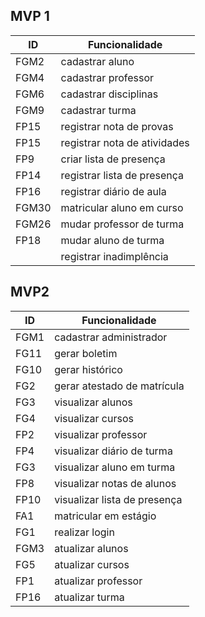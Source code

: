 ## MVP 1

|  ID   |       Funcionalidade           |  
|-------|--------------------------------|
| FGM2  |   cadastrar aluno              |  
| FGM4  |   cadastrar professor          | 
| FGM6  |   cadastrar disciplinas        |
| FGM9  |   cadastrar turma              |
| FP15  |   registrar nota de provas     | 
| FP15  |   registrar nota de atividades |
| FP9   |   criar lista de presença      |
| FP14  |   registrar lista de presença  |
| FP16  |   registrar diário de aula     |
| FGM30 |   matricular aluno em curso    |
| FGM26 |   mudar professor de turma     |
| FP18  |   mudar aluno de turma         |
|       |   registrar inadimplência      |

## MVP2

|  ID   |       Funcionalidade           |  
|-------|--------------------------------|
| FGM1  |   cadastrar administrador      |
| FG11  |   gerar boletim                |
| FG10  |   gerar histórico              |
| FG2   |   gerar atestado de matrícula  |
| FG3   |   visualizar alunos            |
| FG4   |   visualizar cursos            |
| FP2   |   visualizar professor         |
| FP4   |   visualizar diário de turma   |
| FG3   |   visualizar aluno em turma    |
| FP8   |   visualizar notas de alunos   |
| FP10  |   visualizar lista de presença |
| FA1   |   matricular em estágio        |
| FG1   |   realizar login               |
| FGM3  |   atualizar alunos             |
| FG5   |   atualizar cursos             |
| FP1   |   atualizar professor          |
| FP16  |   atualizar turma              |
